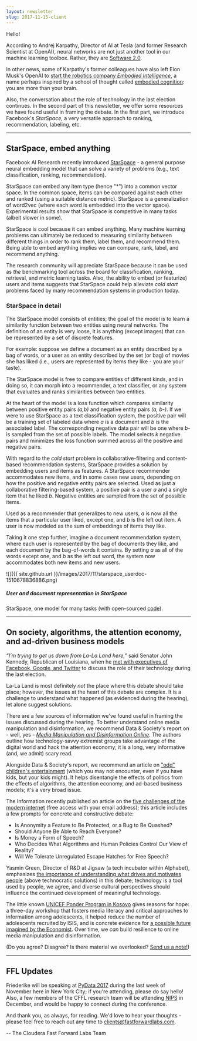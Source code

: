 ```yaml
---
layout: newsletter
slug: 2017-11-15-client
---
```


Hello!

According to Andrej Karpathy, Director of AI at Tesla (and former Research Scientist at OpenAI), neural networks are not just another tool in our machine learning toolbox. Rather, they are [Software 2.0](https://medium.com/@karpathy/software-2-0-a64152b37c35). 

In other news, some of Karpathy's former colleagues have also left Elon Musk's OpenAI to [start the robotics company *Embodied Intelligence*](https://www.nytimes.com/2017/11/06/technology/artificial-intelligence-start-up.html), a name perhaps inspired by a school of thought called [embodied cognition](https://blogs.scientificamerican.com/guest-blog/a-brief-guide-to-embodied-cognition-why-you-are-not-your-brain/): you are more than your brain.

Also, the conversation about the role of technology in the last election continues. In the second part of this newsletter, we offer some resources we have found useful in framing the debate. In the first part, we introduce Facebook's *StarSpace*, a very versatile approach to ranking, recommendation, labeling, etc.

---

## StarSpace, embed anything

Facebook AI Research recently introduced [StarSpace](https://arxiv.org/abs/1709.03856) - a general purpose neural embedding model that can solve a variety of problems (e.g., text classification, ranking, recommendation). 

StarSpace can embed any item type (hence "*") into a common vector space. In the common space, items can be compared against each other and ranked (using a suitable distance metric). StarSpace is a generalization of word2vec (where each word is embedded into the vector space). Experimental results show that StarSpace is competitive in many tasks (albeit slower in some).

StarSpace is cool because it can embed anything. Many machine learning problems can ultimately be reduced to measuring similarity between different things in order to rank them, label them, and recommend them. Being able to embed anything implies we can compare, rank, label, and recommend anything. 

The research community will appreciate StarSpace because it can be used as *the* benchmarking tool across the board for classification, ranking, retrieval, and metric learning tasks. Also, the ability to embed (or featurize) users and items suggests that StarSpace could help alleviate _cold start_ problems faced by many recommendation systems in production today.

### StarSpace in detail

The StarSpace model consists of entities; the goal of the model is to learn a similarity function between two entities using neural networks. The definition of an entity is very loose, it is anything (except images) that can be represented by a set of discrete features. 

For example: suppose we define a document as an entity described by a bag of words, or a user as an entity described by the set (or bag) of movies she has liked (i.e., users are represented by items they like - you are your taste).

The StarSpace model is free to compare entities of different kinds, and in doing so, it can morph into a recommender, a text classifier, or any system that evaluates and ranks similarities between two entities. 

At the heart of the model is a loss function which compares similarity between positive entity pairs *(a,b)* and negative entity pairs *(a, b-)*. If we were to use StarSpace as a text classification system, the positive pair will be a training set of labeled data where *a* is a document and *b* is the associated label. The corresponding negative data pair will be one where *b-* is sampled from the set of possible labels. The model selects *k* negative pairs and minimizes the loss function summed across all the positive and negative pairs.

With regard to the *cold start* problem in collaborative-filtering and content-based recommendation systems, StarSpace provides a solution by embedding users and items as features. A StarSpace recommender accommodates new items, and in some cases new users, depending on how the positive and negative entity pairs are selected. Used as just a collaborative filtering-based system, a positive pair is a user *a* and a single item that he liked *b*. Negative entities are sampled from the set of possible items. 

Used as a recommender that generalizes to new users, *a* is now all the items that a particular user liked, except one, and *b* is the left out item. A user is now modeled as the sum of embeddings of items they like. 

Taking it one step further, imagine a document recommendation system, where each user is represented by the bag of documents they like, and each document by the bag-of-words it contains. By setting *a* as all of the words except one, and *b* as the left out word, the system now accommodates both new items and new users.

![]({{ site.github.url }}/images/2017/11/starspace_userdoc-1510678836886.png)
##### User and document representation in StarSpace

StarSpace, one model for many tasks (with open-sourced [code](https://github.com/facebookresearch/StarSpace)).

---

## On society, algorithms, the attention economy, and ad-driven business models

*“I’m trying to get us down from La-La Land here,”* said Senator John Kennedy, Republican of Louisiana, when he [met with executives of Facebook, Google, and Twitter](https://www.nytimes.com/2017/10/31/us/politics/facebook-twitter-google-hearings-congress.html?_r=0) to discuss the role of their technology during the last election. 

La-La Land is most definitely *not* the place where this debate should take place; however, the issues at the heart of this debate are complex. It is a challenge to understand what happened (as evidenced during the hearing), let alone suggest solutions.

There are a few sources of information we've found useful in framing the issues discussed during the hearing. To better understand online media manipulation and disinformation, we recommend Data & Society's report on - well, yes - [*Media Manipulation and Disinformation Online*](https://datasociety.net/output/media-manipulation-and-disinfo-online/). The authors outline how technology-savvy extremist groups take advantage of the digital world and hack the attention economy; it is a long, very informative (and, we admit) scary read.

Alongside Data & Society's report, we recommend an article on ["odd" children's entertainment](https://medium.com/@jamesbridle/something-is-wrong-on-the-internet-c39c471271d2) (which you may not encounter, even if you have kids, but your kids might). It helps disentangle the effects of politics from the effects of algorithms, the attention economy, and ad-based business models; it's a very broad issue.

The Information recently published an article on the [five challenges of the modern internet](go.theinformation.com/895c2b7cd80c7c08) (free access with your email address); this article includes a few prompts for concrete and constructive debate:

 - Is Anonymity a Feature to Be Protected, or a Bug to Be Quashed?
 - Should Anyone Be Able to Reach Everyone?
 - Is Money a Form of Speech?
 - Who Decides What Algorithms and Human Policies Control Our View of Reality?
 - Will We Tolerate Unregulated Escape Hatches for Free Speech?

Yasmin Green, Director of R&D at Jigsaw (a tech incubator within Alphabet), emphasizes [the importance of understanding what drives and motivates people](https://www.technologyreview.com/s/609419/the-woman-battling-hate-speech-censorship-and-extremism-online-and-off/) (above technocratic solutions) in this debate; technology is a tool used by people, we agree, and diverse cultural perspectives should influence the continued development of meaningful technology.

The little known [UNICEF Ponder Program in Kosovo](http://www.ponder-ks.org/about/what-is-ponder/) gives reasons for hope: a three-day workshop that fosters media literacy and critical approaches to information among adolescents, it helped reduce the number of adolescents recruited by ISIS, and is concrete evidence for [a possible future imagined by the Economist](https://www.economist.com/news/leaders/21730871-facebook-google-and-twitter-were-supposed-save-politics-good-information-drove-out). Over time, we *can* build resilience to online media manipulation and disinformation.

(Do you agree? Disagree? Is there material we overlooked? [Send us a note!](mailto:clients@fastforwardlabs.com))

---

## FFL Updates 

Friederike will be speaking at [PyData 2017](https://pydata.org/nyc2017/) during the last week of November here in New York City; if you're attending, please do say hello!  Also, a few members of the CFFL research team will be attending [NIPS](https://nips.cc/) in December, and would be happy to connect during the conference.

And thank you, as always, for reading.  We'd love to hear your thoughts - please feel free to reach out any time to clients@fastforwardlabs.com.

-- The Cloudera Fast Forward Labs Team
